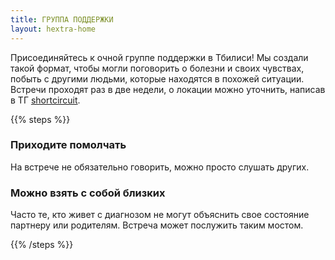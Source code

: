 ```yaml
---
title: ГРУППА ПОДДЕРЖКИ
layout: hextra-home
---
```


Присоединяйтесь к очной группе поддержки в Тбилиси!  Мы создали такой формат, чтобы могли поговорить о болезни и своих чувствах, побыть с другими людьми, которые находятся в похожей ситуации.  Встречи проходят раз в две недели, о локации можно уточнить, написав в ТГ [shortcircuit](https://t.me/+_AyELzVlQ_Y2NWVk).

{{% steps %}}

### Приходите помолчать

На встрече не обязательно говорить, можно просто слушать других.

### Можно взять с собой близких

Часто те, кто живет с диагнозом не могут объяснить свое состояние партнеру или родителям. Встреча может послужить таким мостом.

{{% /steps %}}
